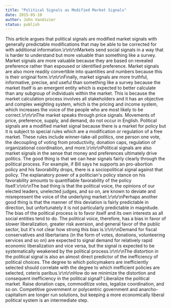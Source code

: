 ```yaml
---
title: "Political Signals as Modified Market Signals"
date: 2015-05-10
author: John Vandivier
status: publish
---
```


This article argues that political signals are modified market signals with generally predictable modifications that may be able to be corrected for with additional information.\r\n\r\nMarkets send social signals in a way that is harder to understand but more valuable than something like a survey. Market signals are more valuable because they are based on revealed preference rather than espoused or identified preference. Market signals are also more readily convertible into quantities and numbers because this is their original form.\r\n\r\nFinally, market signals are more truthful, informative, precise, and useful than something like a survey because the market itself is an emergent entity which is expected to better calculate than any subgroup of individuals within the market. This is because the market calculation process involves all stakeholders and it has an objective and complex weighting system, which is the pricing and income system, which increases the voice of the people who are most likely to be correct.\r\n\r\nThe market speaks through price signals. Movements of price, preference, supply, and demand, do not occur in English. Political signals are a modified market signal because there is a market for policy but it is subject to special rules which are a modification or regulation of a free market. These rules include winner-take-all politics, one person one vote, the decoupling of voting from productivity, donation caps, regulation of organizational coordination, and more.\r\n\r\nPolitical signals are also market signals in the sense that money and preferences ultimately drive politics. The good thing is that we can hear signals fairly clearly through the political process. For example, if Bill says he supports an pro-abortion policy and his favorability drops, there is a sociopolitical signal against that policy. The explanatory power of a politician's policy stance on his favorability amounts to quantifiable favorability of the policy itself.\r\n\r\nThe bad thing is that the political voice, the opinions of our elected leaders, unelected judges, and so on, are known to deviate and misrepresent the voice of the underlying market.\r\n\r\nPerhaps another good thing is that the manner of this deviation is fairly predictable in direction, but unfortunately it is not particularly predictable in magnitude. The bias of the political process is to favor itself and its own interests as all social entities tend to do. The political voice, therefore, has a bias in favor of slower liberalization, greater risk aversion, and general favor of the public sector, but it's not clear how strong this bias is.\r\n\r\nDemand for fiscal conservatives and libertarians (in the form of votes, donations, volunteering services and so on) are expected to signal demand for relatively rapid economic liberalization and vice versa, but the signal is expected to be systematically weakened by the political process.\r\n\r\nThe distortion in the political signal is also an almost direct predictor of the inefficiency of political choices. The degree to which policymakers are inefficiently selected should correlate with the degree to which inefficient policies are selected, ceteris paribus.\r\n\r\nHow do we minimize the distortion and consequent inefficiency in the political signal? Liberalize the political market. Raise donation caps, commoditize votes, legalize coordination, and so on. Competitive government or polycentric government and anarcho-capitalism are longer run solutions, but keeping a more economically liberal political system is an intermediate step.